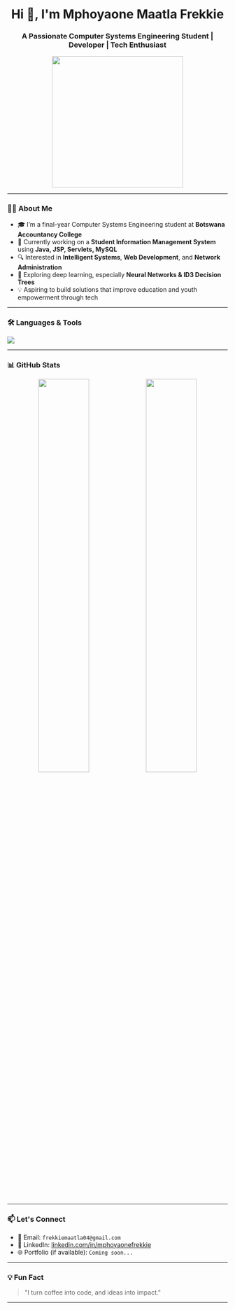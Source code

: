 <h1 align="center">Hi 👋, I'm Mphoyaone Maatla Frekkie</h1>
<h3 align="center">A Passionate Computer Systems Engineering Student | Developer | Tech Enthusiast</h3>

<p align="center">
  <img src="https://media.giphy.com/media/qgQUggAC3Pfv687qPC/giphy.gif" width="300" />
</p>

---

### 👨‍💻 About Me

- 🎓 I’m a final-year Computer Systems Engineering student at **Botswana Accountancy College**
- 🔧 Currently working on a **Student Information Management System** using **Java, JSP, Servlets, MySQL**
- 🔍 Interested in **Intelligent Systems**, **Web Development**, and **Network Administration**
- 🚀 Exploring deep learning, especially **Neural Networks & ID3 Decision Trees**
- 💡 Aspiring to build solutions that improve education and youth empowerment through tech

---

### 🛠️ Languages & Tools

<p>
  <img src="https://skillicons.dev/icons?i=java,mysql,html,css,javascript,bootstrap,git,vscode,linux" />
</p>

---

### 📊 GitHub Stats

<p align="center">
  <img src="https://github-readme-stats.vercel.app/api?username=FREKKIE123&show_icons=true&theme=radical" width="48%" />
  <img src="https://github-readme-streak-stats.herokuapp.com?user=FREKKIE123&theme=radical" width="48%" />
</p>

---

### 📫 Let's Connect

- 📧 Email: `frekkiemaatla04@gmail.com`
- 💼 LinkedIn: [linkedin.com/in/mphoyaonefrekkie](https://www.linkedin.com/in/mphoyaone-frekkie-4a89032b8/)
- 🌐 Portfolio (if available): `Coming soon...`

---

### 💡 Fun Fact

> "I turn coffee into code, and ideas into impact."

---

